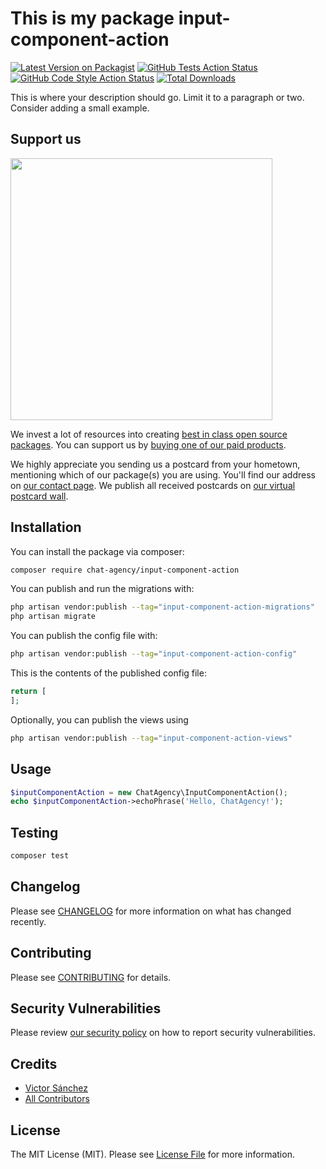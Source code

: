# This is my package input-component-action

[![Latest Version on Packagist](https://img.shields.io/packagist/v/chat-agency/input-component-action.svg?style=flat-square)](https://packagist.org/packages/chat-agency/input-component-action)
[![GitHub Tests Action Status](https://img.shields.io/github/actions/workflow/status/chat-agency/input-component-action/run-tests.yml?branch=main&label=tests&style=flat-square)](https://github.com/chat-agency/input-component-action/actions?query=workflow%3Arun-tests+branch%3Amain)
[![GitHub Code Style Action Status](https://img.shields.io/github/actions/workflow/status/chat-agency/input-component-action/fix-php-code-style-issues.yml?branch=main&label=code%20style&style=flat-square)](https://github.com/chat-agency/input-component-action/actions?query=workflow%3A"Fix+PHP+code+style+issues"+branch%3Amain)
[![Total Downloads](https://img.shields.io/packagist/dt/chat-agency/input-component-action.svg?style=flat-square)](https://packagist.org/packages/chat-agency/input-component-action)

This is where your description should go. Limit it to a paragraph or two. Consider adding a small example.

## Support us

[<img src="https://github-ads.s3.eu-central-1.amazonaws.com/input-component-action.jpg?t=1" width="419px" />](https://spatie.be/github-ad-click/input-component-action)

We invest a lot of resources into creating [best in class open source packages](https://spatie.be/open-source). You can support us by [buying one of our paid products](https://spatie.be/open-source/support-us).

We highly appreciate you sending us a postcard from your hometown, mentioning which of our package(s) you are using. You'll find our address on [our contact page](https://spatie.be/about-us). We publish all received postcards on [our virtual postcard wall](https://spatie.be/open-source/postcards).

## Installation

You can install the package via composer:

```bash
composer require chat-agency/input-component-action
```

You can publish and run the migrations with:

```bash
php artisan vendor:publish --tag="input-component-action-migrations"
php artisan migrate
```

You can publish the config file with:

```bash
php artisan vendor:publish --tag="input-component-action-config"
```

This is the contents of the published config file:

```php
return [
];
```

Optionally, you can publish the views using

```bash
php artisan vendor:publish --tag="input-component-action-views"
```

## Usage

```php
$inputComponentAction = new ChatAgency\InputComponentAction();
echo $inputComponentAction->echoPhrase('Hello, ChatAgency!');
```

## Testing

```bash
composer test
```

## Changelog

Please see [CHANGELOG](CHANGELOG.md) for more information on what has changed recently.

## Contributing

Please see [CONTRIBUTING](CONTRIBUTING.md) for details.

## Security Vulnerabilities

Please review [our security policy](../../security/policy) on how to report security vulnerabilities.

## Credits

- [Victor Sánchez](https://github.com/victorchat)
- [All Contributors](../../contributors)

## License

The MIT License (MIT). Please see [License File](LICENSE.md) for more information.
